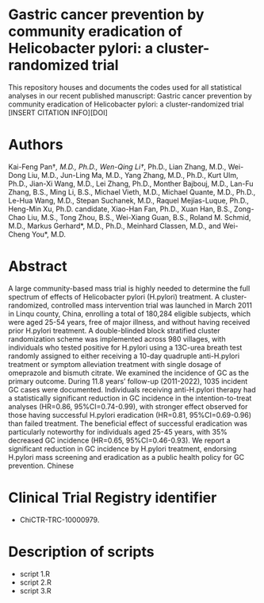 # Gastric cancer prevention by community eradication of Helicobacter pylori: a cluster-randomized trial
This repository houses and documents the codes used for all statistical analyses in our recent published manuscript: Gastric cancer prevention by community eradication of Helicobacter pylori: a cluster-randomized trial [INSERT CITATION INFO][DOI]

# Authors
Kai-Feng Pan†*, M.D., Ph.D., Wen-Qing Li†*, Ph.D., Lian Zhang, M.D., Wei-Dong Liu, M.D., Jun-Ling Ma, M.D., Yang Zhang, M.D., Ph.D., Kurt Ulm, Ph.D., Jian-Xi Wang, M.D., Lei Zhang, Ph.D., Monther Bajbouj, M.D., Lan-Fu Zhang, B.S., Ming Li, B.S., Michael Vieth, M.D., Michael Quante, M.D., Ph.D., Le-Hua Wang, M.D., Stepan Suchanek, M.D., Raquel Mejías-Luque, Ph.D., Heng-Min Xu, Ph.D. candidate, Xiao-Han Fan, Ph.D., Xuan Han, B.S., Zong-Chao Liu, M.S., Tong Zhou, B.S., Wei-Xiang Guan, B.S., Roland M. Schmid, M.D., Markus Gerhard*, M.D., Ph.D., Meinhard Classen, M.D., and Wei-Cheng You*, M.D.

# Abstract
A large community-based mass trial is highly needed to determine the full spectrum of effects of Helicobacter pylori (H.pylori) treatment. A cluster-randomized, controlled mass intervention trial was launched in March 2011 in Linqu county, China, enrolling a total of 180,284 eligible subjects, which were aged 25-54 years, free of major illness, and without having received prior H.pylori treatment. A double-blinded block stratified cluster randomization scheme was implemented across 980 villages, with individuals who tested positive for H.pylori using a 13C-urea breath test randomly assigned to either receiving a 10-day quadruple anti-H.pylori treatment or symptom alleviation treatment with single dosage of omeprazole and bismuth citrate. We examined the incidence of GC as the primary outcome. During 11.8 years’ follow-up (2011-2022), 1035 incident GC cases were documented. Individuals receiving anti-H.pylori therapy had a statistically significant reduction in GC incidence in the intention-to-treat analyses (HR=0.86, 95%CI=0.74-0.99), with stronger effect observed for those having successful H.pylori eradication (HR=0.81, 95%CI=0.69-0.96) than failed treatment. The beneficial effect of successful eradication was particularly noteworthy for individuals aged 25-45 years, with 35% decreased GC incidence (HR=0.65, 95%CI=0.46-0.93). We report a significant reduction in GC incidence by H.pylori treatment, endorsing H.pylori mass screening and eradication as a public health policy for GC prevention. Chinese 

# Clinical Trial Registry identifier

- ChiCTR-TRC-10000979. 


# Description of scripts
- script 1.R
- script 2.R
- script 3.R
